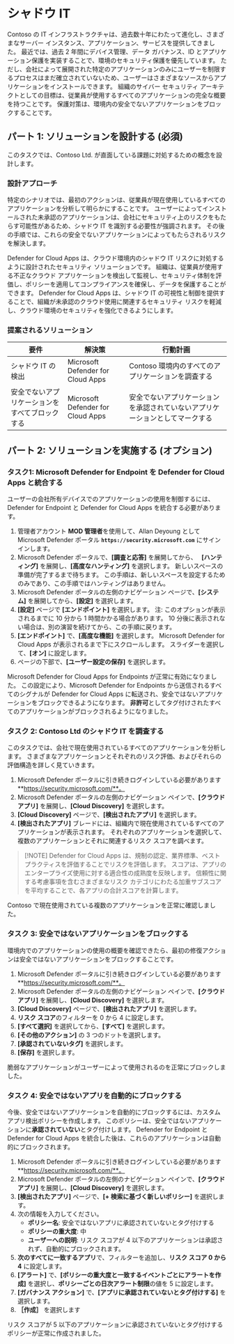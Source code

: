 # シャドウ IT

Contoso の IT インフラストラクチャは、過去数十年にわたって進化し、さまざまなサーバー インスタンス、アプリケーション、サービスを提供してきました。 最近では、過去 2 年間にデバイス管理、データ ガバナンス、ID とアプリケーション保護を実装することで、環境のセキュリティ保護を優先しています。 ただし、会社によって展開された特定のアプリケーションのみにユーザーを制限するプロセスはまだ確立されていないため、ユーザーはさまざまなソースからアプリケーションをインストールできます。 組織のサイバー セキュリティ アーキテクトとしての目標は、従業員が使用するすべてのアプリケーションの完全な概要を持つことです。 保護対策は、環境内の安全でないアプリケーションをブロックすることです。 

## パート 1: ソリューションを設計する (必須)

このタスクでは、Contoso Ltd. が直面している課題に対処するための概念を設計します。

### 設計アプローチ

特定のシナリオでは、最初のアクションは、従業員が現在使用しているすべてのアプリケーションを分析して明らかにすることです。 ユーザーによってインストールされた未承認のアプリケーションは、会社にセキュリティ上のリスクをもたらす可能性があるため、シャドウ IT を識別する必要性が強調されます。 その後の手順では、これらの安全でないアプリケーションによってもたらされるリスクを解決します。

Defender for Cloud Apps は、クラウド環境内のシャドウ IT リスクに対処するように設計されたセキュリティ ソリューションです。 組織は、従業員が使用する不正なクラウド アプリケーションを検出して監視し、セキュリティ体制を評価し、ポリシーを適用してコンプライアンスを確保し、データを保護することができます。 Defender for Cloud Apps は、シャドウ IT の可視性と制御を提供することで、組織が未承認のクラウド使用に関連するセキュリティ リスクを軽減し、クラウド環境のセキュリティを強化できるようにします。

### 提案されるソリューション

|要件|解決策|行動計画|
|----|----|----|
|シャドウ IT の検出|Microsoft Defender for Cloud Apps|Contoso 環境内のすべてのアプリケーションを調査する|
|安全でないアプリケーションをすべてブロックする|Microsoft Defender for Cloud Apps|安全でないアプリケーションを承認されていないアプリケーションとしてマークする|

## パート 2: ソリューションを実施する (オプション)

### タスク1: Microsoft Defender for Endpoint を Defender for Cloud Apps と統合する

ユーザーの会社所有デバイスでのアプリケーションの使用を制御するには、Defender for Endpoint と Defender for Cloud Apps を統合する必要があります。

1. 管理者アカウント **MOD 管理者**を使用して、Allan Deyoung として Microsoft Defender ポータル **`https://security.microsoft.com`** にサインインします。
1. Microsoft Defender ポータルで、**[調査と応答]** を展開してから、　 **[ハンティング]** を展開し、**[高度なハンティング]** を選択します。 新しいスペースの準備が完了するまで待ちます。  この手順は、新しいスペースを設定するためのみであり、この手順ではハンティングはありません。
1. Microsoft Defender ポータルの左側のナビゲーション ページで、**[システム]** を展開してから、**[設定]** を選択します。
1. **[設定]** ページで **[エンドポイント]** を選択します。 注: このオプションが表示されるまでに 10 分から 1 時間かかる場合があります。 10 分後に表示されない場合は、別の演習を続けてから、この手順に戻ります。
1. **[エンドポイント]** で、**[高度な機能]** を選択します。 Microsoft Defender for Cloud Apps が表示されるまで下にスクロールします。  スライダーを選択して、**[オン]** に設定します。
1. ページの下部で、**[ユーザー設定の保存]** を選択します。

Microsoft Defender for Cloud Apps for Endpoints が正常に有効になりました。 この設定により、Microsoft Defender for Endpoints から送信されるすべてのシグナルが Defender for Cloud Apps に転送され、安全ではないアプリケーションをブロックできるようになります。 **非許可**としてタグ付けされたすべてのアプリケーションがブロックされるようになりました。

### タスク 2: Contoso Ltd のシャドウ IT を調査する

このタスクでは、会社で現在使用されているすべてのアプリケーションを分析します。 さまざまなアプリケーションとそれぞれのリスク評価、およびそれらの評価構造を詳しく見ていきます。

1. Microsoft Defender ポータルに引き続きログインしている必要があります**https://security.microsoft.com/**。
1. Microsoft Defender ポータルの左側のナビゲーション ペインで、**[クラウド アプリ]** を展開し、**[Cloud Discovery]** を選択します。
1. **[Cloud Discovery]** ページで、**[検出されたアプリ]** を選択します。
1. **[検出されたアプリ]** ブレードには、組織内で現在使用されているすべてのアプリケーションが表示されます。 それぞれのアプリケーションを選択して、複数のアプリケーションとそれに関連するリスク スコアを調べます。

> [!NOTE] Defender for Cloud Apps は、規制の認定、業界標準、ベスト プラクティスを評価することでリスクを評価します。 スコアは、アプリのエンタープライズ使用に対する適合性の成熟度を反映します。 信頼性に関する考慮事項を含むさまざまなリスク カテゴリにわたる加重サブスコアを平均することで、各アプリの合計スコアを計算します。

Contoso で現在使用されている複数のアプリケーションを正常に確認しました。

### タスク 3: 安全ではないアプリケーションをブロックする

環境内でのアプリケーションの使用の概要を確認できたら、最初の修復アクションは安全ではないアプリケーションをブロックすることです。

1. Microsoft Defender ポータルに引き続きログインしている必要があります**https://security.microsoft.com/**。
1. Microsoft Defender ポータルの左側のナビゲーション ペインで、**[クラウド アプリ]** を展開し、**[Cloud Discovery]** を選択します。
1. **[Cloud Discovery]** ページで、**[検出されたアプリ]** を選択します。
1. **リスク スコア**のフィルターを 0 から 4 に設定します。
1. **[すべて選択]** を選択してから、**[すべて]** を選択します。
1. **[その他のアクション]** の 3 つのドットを選択します。
1. **[承認されていないタグ]** を選択します。
1. **[保存]** を選択します。

脆弱なアプリケーションがユーザーによって使用されるのを正常にブロックしました。

### タスク 4: 安全ではないアプリを自動的にブロックする

今後、安全ではないアプリケーションを自動的にブロックするには、カスタム アプリ検出ポリシーを作成します。 このポリシーは、安全ではないアプリケーションに**承認されていない**とタグ付けします。 Defender for Endpoint と Defender for Cloud Apps を統合した後は、これらのアプリケーションは自動的にブロックされます。

1. Microsoft Defender ポータルに引き続きログインしている必要があります**https://security.microsoft.com/**。
1. Microsoft Defender ポータルの左側のナビゲーション ペインで、**[クラウド アプリ]** を展開し、**[Cloud Discovery]** を選択します。
1. **[検出されたアプリ]** ページで、**[+ 検索に基づく新しいポリシー]** を選択します。
1. 次の情報を入力してください。
    - **ポリシー名**: 安全ではないアプリに承認されていないとタグ付けする
    - **ポリシーの重大度**: 中
    - **ユーザーへの説明**: リスク スコアが 4 以下のアプリケーションは承認されず、自動的にブロックされます。
1. **次のすべてに一致するアプリ**で、フィルターを追加し、**リスク スコア 0 から 4** に設定します。
1. **[アラート]** で、**[ポリシーの重大度と一致するイベントごとにアラートを作成]** を選択し、**ポリシーごとの日次アラート制限**の値を 5 に設定します。
1. **[ガバナンス アクション]** で、**[アプリに承認されていないとタグ付けする]** を選択します。
1. **［作成］** を選択します

リスク スコアが 5 以下のアプリケーションに承認されていないとタグ付けするポリシーが正常に作成されました。